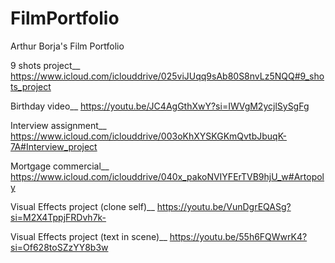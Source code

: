 # FilmPortfolio
Arthur Borja's Film Portfolio

9 shots project__ https://www.icloud.com/iclouddrive/025viJUqq9sAb80S8nvLz5NQQ#9_shots_project

Birthday video__  https://youtu.be/JC4AgGthXwY?si=IWVgM2ycjlSySgFg

Interview assignment__ https://www.icloud.com/iclouddrive/003oKhXYSKGKmQvtbJbuqK-7A#Interview_project

Mortgage commercial__ https://www.icloud.com/iclouddrive/040x_pakoNVIYFErTVB9hjU_w#Artopoly

Visual Effects project (clone self)__ https://youtu.be/VunDgrEQASg?si=M2X4TppjFRDvh7k-

Visual Effects project (text in scene)__ https://youtu.be/55h6FQWwrK4?si=Of628toSZzYY8b3w
